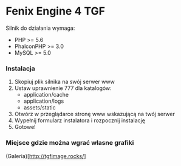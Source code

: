 # Fenix Engine 4 TGF

Silnik do działania wymaga:

* PHP >= 5.6
* PhalconPHP >= 3.0
* MySQL >= 5.0

### Instalacja

1. Skopiuj plik silnika na swój serwer www
2. Ustaw uprawnienie 777 dla katalogów:
    - application/cache
    - application/logs
    - assets/static
3. Otwórz w przeglądarce stronę www wskazującą na twój serwer
4. Wypełnij formularz instalatora i rozpocznij instalację
5. Gotowe!

### Miejsce gdzie można wgrać własne grafiki

(Galeria)[http://tgfimage.rocks/]
